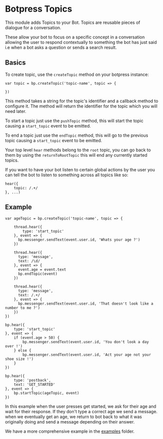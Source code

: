 # Botpress Topics

This module adds Topics to your Bot. Topics are reusable
pieces of dialogue for a conversation. 

These allow your bot to focus on a specific concept in a
conversation allowing the user to respond contextually to something
the bot has just said i.e when a bot asks a question or sends a search result.

## Basics

To create topic, use the `createTopic` method on your botpress instance:

```
var topic = bp.createTopic('topic-name', topic => {

})
```

This method takes a string for the topic's identifier and a callback
method to configure it. The method will return the identifier for the
topic which you will need later.

To start a topic just use the `pushTopic` method, this will
start the topic causing a `start_topic` event to be emitted.

To end a topic just use the `endTopic` method, this will
go to the previous topic causing a `start_topic` event to be emitted.

Your top level `hear` methods belong to the `root` topic, you can
go back to them by using the `returnToRootTopic` this will end any
currently started topics.

If you want to have your bot listen to certain global actions by the user
you can tell the bot to listen to something across all topics like so:

```
hear({
    topic: /.+/
}, ...)
```

## Example

```
var ageTopic = bp.createTopic('topic-name', topic => {

    thread.hear({
        type: 'start_topic'
    }, event => {
      bp.messenger.sendText(event.user.id, 'Whats your age ?')
    })

    thread.hear({
      type: 'message',
      text: /\d/
    }, event => {
      event.age = event.text
      bp.endTopic(event)
    })

    thread.hear({
      type: 'message',
      text: /.+/
    }, event => {
      bp.messenger.sendText(event.user.id, 'That doesn't look like a number to me ?')
    })
})

bp.hear({
    type: 'start_topic'
}, event => {
    if (event.age > 50) {
        bp.messenger.sendText(event.user.id, 'You don't look a day over !')
    } else {
        bp.messenger.sendText(event.user.id, 'Act your age not your shoe size !')
    }
})

bp.hear({
    type: 'postback',
    text: 'GET_STARTED'
}, event => {
    bp.startTopic(ageTopic, event)
})

```

In this example when the user presses get started, we ask for their age and wait for their response.
If they don't type a correct age we send a message. when we eventually get an age, we return to bot back
to what it was originally doing and send a message depending on their answer.

We have a more comprehensive example in the [examples](examples/) folder.